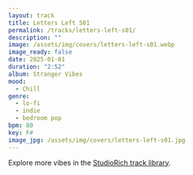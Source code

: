 ```yaml
---
layout: track
title: Letters Left S01
permalink: /tracks/letters-left-s01/
description: ""
image: /assets/img/covers/letters-left-s01.webp
image_ready: false
date: 2025-01-01
duration: "2:52"
album: Stranger Vibes
mood:
  - Chill
genre:
  - lo-fi
  - indie
  - bedroom pop
bpm: 80
key: F#
image_jpg: /assets/img/covers/letters-left-s01.jpg
---
```


Explore more vibes in the [StudioRich track library](/tracks/).
